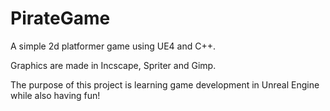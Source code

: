 # PirateGame

A simple 2d platformer game using UE4 and C++.

Graphics are made in Incscape, Spriter and Gimp.

The purpose of this project is learning game development in Unreal Engine while also having fun!
